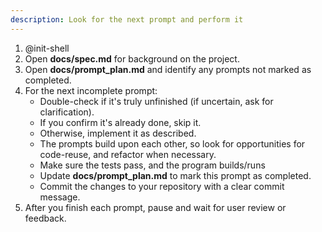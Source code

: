 ```yaml
---
description: Look for the next prompt and perform it
---
```


1. @init-shell
2. Open **docs/spec.md** for background on the project.
3. Open **docs/prompt_plan.md** and identify any prompts not marked as completed.
4. For the next incomplete prompt:
    - Double-check if it's truly unfinished (if uncertain, ask for clarification).
    - If you confirm it's already done, skip it.
    - Otherwise, implement it as described.
    - The prompts build upon each other, so look for opportunities for code-reuse, and refactor when necessary.
    - Make sure the tests pass, and the program builds/runs
    - Update **docs/prompt_plan.md** to mark this prompt as completed.
    - Commit the changes to your repository with a clear commit message.
5. After you finish each prompt, pause and wait for user review or feedback.

